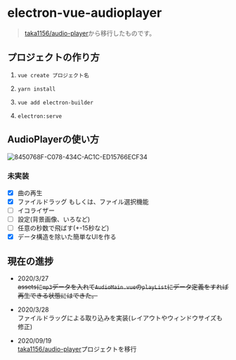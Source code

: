 # electron-vue-audioplayer

>   [taka1156/audio-player](https://github.com/taka1156/audio-player)から移行したものです。

## プロジェクトの作り方

1. `vue create プロジェクト名`

1. `yarn install`

1. `vue add electron-builder`

1. `electron:serve`

## AudioPlayerの使い方

![8450768F-C078-434C-AC1C-ED15766ECF34](https://user-images.githubusercontent.com/47517002/81506168-65ddc480-932f-11ea-8c9c-76d146852c41.png)


### 未実装
- [X] 曲の再生
- [X] ファイルドラッグ もしくは、ファイル選択機能
- [ ] イコライザー
- [ ] 設定(背景画像、いろなど)
- [ ] 任意の秒数で飛ばす(+-15秒など)
- [X] データ構造を除いた簡単なUIを作る

## 現在の進捗
- 2020/3/27<br>
    ~~assetsに`mp3`データを入れて`AudioMain.vue`の`playList`にデータ定義をすれば再生できる状態にはできた。~~<br>

- 2020/3/28<br>
    ファイルドラッグによる取り込みを実装(レイアウトやウィンドウサイズも修正)

- 2020/09/19<br>
  [taka1156/audio-player](https://github.com/taka1156/audio-player)プロジェクトを移行
